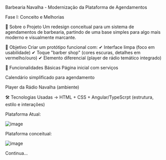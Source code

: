 Barbearia Navalha - Modernização da Plataforma de Agendamentos

Fase I: Conceito e Melhorias

📌 Sobre o Projeto
Um redesign conceitual para um sistema de agendamentos de barbearia, partindo de uma base simples para algo mais moderno e visualmente marcante.

🎯 Objetivo
Criar um protótipo funcional com:
✔ Interface limpa (foco em usabilidade)
✔ Toque "barber shop" (cores escuras, detalhes em vermelho/ouro)
✔ Elemento diferencial (player de rádio temático integrado)

🔧 Funcionalidades Básicas
Página inicial com serviços

Calendário simplificado para agendamento

Player da Rádio Navalha (ambiente)

🛠️ Tecnologias Usadas
→ HTML + CSS + Angular/TypeScrpt (estrutura, estilo e interações)

Plataforma Atual:

![image](https://github.com/user-attachments/assets/f1ba5611-68ed-42eb-824f-fef8ca1adc66)

Plataforma conceitual: 

![image](https://github.com/user-attachments/assets/463cb287-5da5-420f-8b35-28948617d53d)

Continua...
